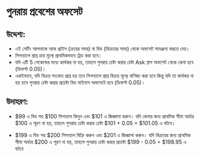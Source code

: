 # **পুনরায় প্রবেশের অফসেট**

## উদ্দেশ্য: 

- এই সেটিং আপনাকে আস্ক প্রাইস (ক্রয়ের সময়) বা বিড (বিক্রয়ের সময়) থেকে অফসেট সামঞ্জস্য করতে দেয়। 
- সিগন্যালে প্রাপ্ত ক্রয় মূল্যে প্রাথমিকভাবে ট্রেড করা হবে। 
- যদি এটি 5 সেকেন্ডের মধ্যে কার্যকর না হয়, তাহলে পুনরায় চেষ্টা করার চেষ্টা Ask প্লাস অফসেট থেকে কেনা হবে (ডিফল্ট 0.05)। 
- একইভাবে, যদি বিক্রয় সংকেত প্রাপ্ত হয় তবে সিগন্যালে প্রাপ্ত বিক্রয় মূল্যে বাণিজ্য করা হবে কিন্তু যদি তা কার্যকর না হয় তবে পুনরায় চেষ্টা করার প্রচেষ্টা বিড মাইনাস অফসেটে হবে (ডিফল্ট 0.05)।

## উদাহরণ:

- $99 এ বিড সহ $100 সিগন্যাল কিনুন এবং $101 এ জিজ্ঞাসা করুন। যদি কেনার জন্য প্রাথমিক সীমা অর্ডার $100 এ পূরণ না হয়, তাহলে পুনরায় চেষ্টা করার চেষ্টা $101 + 0.05 = $101.05 এ ঘটবে।

- $199 এ বিড সহ $200 সিগন্যাল বিক্রি করুন এবং $201 এ জিজ্ঞাসা করুন। যদি বিক্রয়ের জন্য প্রাথমিক সীমা অর্ডার $200 এ পূরণ না হয়, তাহলে পুনরায় চেষ্টা করার প্রচেষ্টা $199 - 0.05 = $198.95 এ ঘটবে


